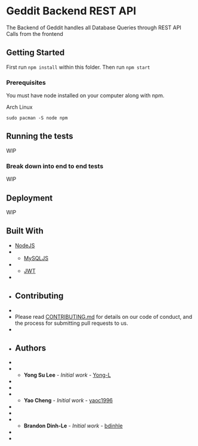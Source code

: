 # Geddit Backend REST API

The Backend of Geddit handles all Database Queries through REST API Calls from the frontend

## Getting Started

First run `npm install` within this folder. Then run `npm start`

### Prerequisites

You must have node installed on your computer along with npm.

Arch Linux
```
sudo pacman -S node npm
```

## Running the tests

WIP

### Break down into end to end tests

WIP

## Deployment

WIP

## Built With

* [NodeJS](https://nodejs.org/en/)
* * [MySQLJS](https://github.com/mysqljs/mysql)
* * [JWT](https://github.com/auth0/node-jsonwebtoken)
*
* ## Contributing
*
* Please read [CONTRIBUTING.md](https://gist.github.com/PurpleBooth/b24679402957c63ec426) for details on our code of conduct, and the process for submitting pull requests to us.
*
* ## Authors
*
* * **Yong Su Lee** - *Initial work* - [Yong-L](https://github.com/Yong-L)
*
*
* * **Yao Cheng** - *Initial work* - [yaoc1996](https://github.com/yaoc1996)
*
*
* * **Brandon Dinh-Le** - *Initial work* - [bdinhle](https://github.com/bdinhle)
*
*
```
```
```
```
```
```
```
```
```
```
